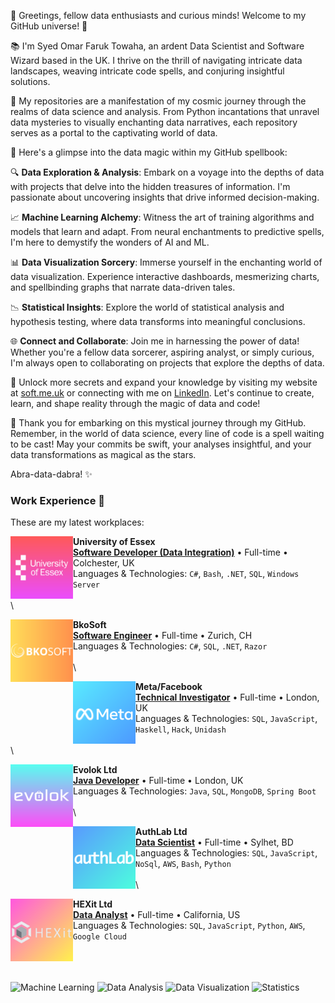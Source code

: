 
👋 Greetings, fellow data enthusiasts and curious minds! Welcome to my GitHub universe! 🌌

📚 I'm Syed Omar Faruk Towaha, an ardent Data Scientist and Software Wizard based in the UK. I thrive on the thrill of navigating intricate data landscapes, weaving intricate code spells, and conjuring insightful solutions.



🔭 My repositories are a manifestation of my cosmic journey through the realms of data science and analysis. From Python incantations that unravel data mysteries to visually enchanting data narratives, each repository serves as a portal to the captivating world of data.

🚀 Here's a glimpse into the data magic within my GitHub spellbook:

🔍 **Data Exploration & Analysis**: Embark on a voyage into the depths of data with projects that delve into the hidden treasures of information. I'm passionate about uncovering insights that drive informed decision-making.

📈 **Machine Learning Alchemy**: Witness the art of training algorithms and models that learn and adapt. From neural enchantments to predictive spells, I'm here to demystify the wonders of AI and ML.

📊 **Data Visualization Sorcery**: Immerse yourself in the enchanting world of data visualization. Experience interactive dashboards, mesmerizing charts, and spellbinding graphs that narrate data-driven tales.

📉 **Statistical Insights**: Explore the world of statistical analysis and hypothesis testing, where data transforms into meaningful conclusions.

🌐 **Connect and Collaborate**: Join me in harnessing the power of data! Whether you're a fellow data sorcerer, aspiring analyst, or simply curious, I'm always open to collaborating on projects that explore the depths of data.

🔮 Unlock more secrets and expand your knowledge by visiting my website at [soft.me.uk](https://www.soft.me.uk) or connecting with me on [LinkedIn](https://www.linkedin.com/in/sof/). Let's continue to create, learn, and shape reality through the magic of data and code!

🌟 Thank you for embarking on this mystical journey through my GitHub. Remember, in the world of data science, every line of code is a spell waiting to be cast! May your commits be swift, your analyses insightful, and your data transformations as magical as the stars.

Abra-data-dabra! ✨


### Work Experience 💼
These are my latest workplaces:

[<img align="left" height="100px" width="100px" alt="Essex" src="https://github.com/SOFTowaha/SOFTowaha/blob/main/logos/6.png?raw=true"/>](https://www.essex.ac.uk/)

**University of Essex** \
[**Software Developer (Data Integration)**](https://www.essex.ac.uk/people/FARUK31407) • Full-time • Colchester, UK\
Languages & Technologies: `C#`, `Bash`, `.NET`, `SQL`, `Windows Server` \
<br/> \

[<img align="left" height="100px" width="100px" alt="Essex" src="https://github.com/SOFTowaha/SOFTowaha/blob/main/logos/1.png?raw=true"/>](https://www.bkosoft.ch/)

**BkoSoft** \
[**Software Engineer**](https://www.bkosoft.ch/en/About-us) • Full-time • Zurich, CH\
Languages & Technologies: `C#`, `SQL`, `.NET`, `Razor` \
<br/> \

[<img align="left" height="100px" width="100px" alt="Meta" src="https://github.com/SOFTowaha/SOFTowaha/blob/main/logos/5.png?raw=true"/>](https://www.meta.com/)

**Meta/Facebook** \
[**Technical Investigator**](https://www.facebook.com/soft.me.uk) • Full-time • London, UK\
Languages & Technologies: `SQL`, `JavaScript`, `Haskell`, `Hack`, `Unidash` \
<br/> \

[<img align="left" height="100px" width="100px" alt="Essex" src="https://github.com/SOFTowaha/SOFTowaha/blob/main/logos/3.png?raw=true"/>](https://www.evolok.com/)

**Evolok Ltd** \
[**Java Developer**](https://www.evolok.com/about) • Full-time • London, UK\
Languages & Technologies: `Java`, `SQL`, `MongoDB`, `Spring Boot` \
<br/> \

[<img align="left" height="100px" width="100px" alt="Meta" src="https://github.com/SOFTowaha/SOFTowaha/blob/main/logos/2.png?raw=true"/>](https://authlab.io/)

**AuthLab Ltd** \
[**Data Scientist**](https://authlab.io/about/#team) • Full-time • Sylhet, BD\
Languages & Technologies: `SQL`, `JavaScript`, `NoSql`, `AWS`, `Bash`, `Python` \
<br/> \

[<img align="left" height="100px" width="100px" alt="Meta" src="https://github.com/SOFTowaha/SOFTowaha/blob/main/logos/4.png?raw=true"/>](https://hexit.com.bd)

**HEXit Ltd** \
[**Data Analyst**](https://hexit.com.bd) • Full-time • California, US\
Languages & Technologies: `SQL`, `JavaScript`, `Python`, `AWS`, `Google Cloud` \
<br/> \
<br/>

![Machine Learning](https://img.shields.io/badge/Machine%20Learning-Sci%20Kit%20Learn%2C%20TensorFlow-green)
![Data Analysis](https://img.shields.io/badge/Data%20Analysis-Pandas%2C%20NumPy%2C%20SQL-orange)
![Data Visualization](https://img.shields.io/badge/Data%20Visualization-Matplotlib%2C%20Seaborn%2C%20Plotly-purple)
![Statistics](https://img.shields.io/badge/Statistics-Statistical%20Analysis%2C%20Hypothesis%20Testing-yellow)
